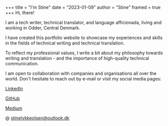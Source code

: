 +++ 
title = "I'm Stine" 
date = "2023-01-09" 
author = "Stine" 
framed = true
+++
Hi, there!

I am a tech writer, technical translator, and language afficionada, living and working in Odder, Central Denmark. 

I have created this portfolio website to showcase my experiences and skills in the fields of technical writing and technical translation. 

To reflect my professional values, I write a bit about my philosophy towards writing and translation - and the importance of high-quality technical communication. 

I am open to collaboration with companies and organisations all over the world. Don't hesitate to reach out by e-mail or visit my social media pages: 

[LinkedIn](https://linkedin.com/in/stinelykkeolsen)

[GitHub](https://github.com/StineLykkeOlsen)

[Medium](https://medium.com/@stinelykkeolsen)



\@ stinelykkeolsen@outlook.dk